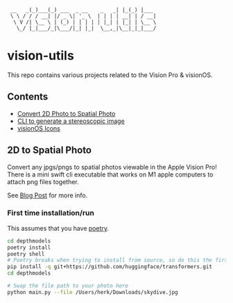 ```
 __   _(_)___(_) ___  _ __    _   _| |_(_) |___ 
 \ \ / / / __| |/ _ \| '_ \  | | | | __| | / __|
  \ V /| \__ \ | (_) | | | | | |_| | |_| | \__ \
   \_/ |_|___/_|\___/|_| |_|  \__,_|\__|_|_|___/
```
# vision-utils

This repo contains various projects related to the Vision Pro & visionOS.

## Contents

- [Convert 2D Photo to Spatial Photo](./depthModels/)
- [CLI to generate a stereoscopic image](./picCombiner)
- [visionOS Icons](./icons)

## 2D to Spatial Photo
Convert any jpgs/pngs to spatial photos viewable in the Apple Vision Pro! There is a mini swift cli executable that works on M1 apple computers to attach png files together.

See [Blog Post](https://blog.studiolanes.com/posts/2d-to-spatial-photos) for more info.

### First time installation/run

This assumes that you have [poetry](https://github.com/python-poetry/poetry).

```bash
cd depthmodels
poetry install
poetry shell
# Poetry breaks when trying to install from source, so do this the first time
pip install -q git+https://github.com/huggingface/transformers.git
cd depthmodels

# Swap the file path to your photo here
python main.py --file /Users/herk/Downloads/skydive.jpg
```
